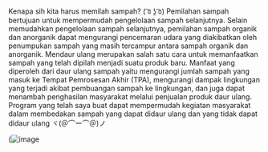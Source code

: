 Kenapa sih kita harus memilah sampah? ( ͡ಠ ʖ̯ ͡ಠ) 
Pemilahan sampah bertujuan untuk mempermudah pengelolaan sampah selanjutnya. Selain memudahkan pengelolaan sampah selanjutnya, pemilahan sampah organik dan anorganik dapat mengurangi pencemaran udara yang diakibatkan oleh penumpukan sampah yang masih tercampur antara sampah organik dan anorganik.
Mendaur ulang merupakan salah satu cara untuk memanfaatkan sampah yang telah dipilah menjadi suatu produk baru. Manfaat yang diperoleh dari daur ulang sampah yaitu mengurangi jumlah sampah yang masuk ke Tempat Pemrosesan Akhir (TPA), mengurangi dampak lingkungan yang terjadi akibat pembuangan sampah ke lingkungan, dan juga dapat menambah penghasilan masyarakat melalui penjualan produk daur ulang.
Program yang telah saya buat dapat mempermudah kegiatan masyarakat dalam membedakan sampah yang dapat didaur ulang dan yang tidak dapat didaur ulang ヾ(＠⌒ー⌒＠)ノ

(![image](https://github.com/user-attachments/assets/598f95ab-35fc-453a-b716-7e911ceca91b)
